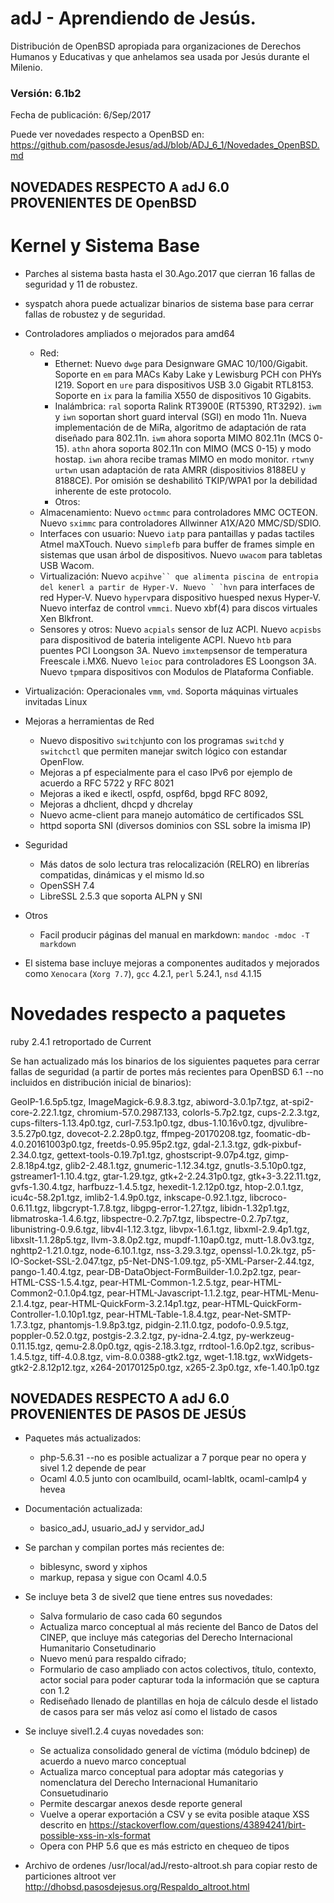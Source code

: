 # adJ - Aprendiendo de Jesús.
Distribución de OpenBSD apropiada para organizaciones de Derechos Humanos
y Educativas y que anhelamos sea usada por Jesús durante el Milenio.

### Versión: 6.1b2
Fecha de publicación: 6/Sep/2017

Puede ver novedades respecto a OpenBSD en:
  <https://github.com/pasosdeJesus/adJ/blob/ADJ_6_1/Novedades_OpenBSD.md>

## NOVEDADES RESPECTO A adJ 6.0 PROVENIENTES DE OpenBSD 

# Kernel y Sistema Base

* Parches al sistema basta hasta el 30.Ago.2017 que cierran 16 fallas 
  de seguridad y 11 de robustez.
* syspatch ahora puede actualizar binarios de sistema base para cerrar 
  fallas de robustez y de seguridad.
* Controladores ampliados o mejorados para amd64
	* Red:
		* Ethernet: Nuevo ```dwge``` para Designware GMAC 10/100/Gigabit.   Soporte en ```em``` para MACs Kaby Lake y Lewisburg PCH con PHYs I219. Soport en ```ure``` para dispositivos USB 3.0 Gigabit RTL8153.  Soporte en ```ix``` para la familia X550 de dispositivos 10 Gigabits.
		* Inalámbrica: ```ral``` soporta Ralink RT3900E (RT5390, RT3292).  ```iwm``` y ```iwn``` soportan short guard interval (SGI) en modo 11n.  Nueva implementación de de MiRa, algoritmo de adaptación de rata diseñado para 802.11n.  ```iwm``` ahora soporta MIMO 802.11n (MCS 0-15).  ```athn``` ahora soporta 802.11n con MIMO (MCS 0-15) y modo hostap.  ```iwn``` ahora recibe tramas MIMO en modo monitor.  ```rtwn```y ```urtwn``` usan adaptación de rata AMRR (dispositivios 8188EU y 8188CE).  Por omisión se deshabilitó TKIP/WPA1 por la debilidad inherente de este protocolo.
		* Otros: 
	* Almacenamiento: Nuevo ```octmmc``` para controladores MMC OCTEON.  Nuevo ```sximmc```  para controladores Allwinner A1X/A20 MMC/SD/SDIO.  
	* Interfaces con usuario: Nuevo ```iatp``` para pantaillas y padas tactiles Atmel maXTouch.  Nuevo ```simplefb```  para buffer de frames simple en sistemas que usan árbol de dispositivos. Nuevo ```uwacom``` para tabletas USB Wacom.
	* Virtualización: Nuevo ```acpihve`` que alimenta piscina de entropia del kenerl a partir de Hyper-V. Nuevo ` `hvn``` para interfaces de red Hyper-V.  Nuevo ```hyperv```para dispositivo huesped nexus Hyper-V.  Nuevo interfaz de control ```vmmci```. Nuevo xbf(4) para discos virtuales Xen Blkfront.
	* Sensores y otros: Nuevo ```acpials``` sensor de luz ACPI.  Nuevo ```acpisbs``` para dispositivod de bateria inteligente ACPI. Nuevo ```htb``` para puentes PCI Loongson 3A.   Nuevo ```imxtemp```sensor de temperatura Freescale i.MX6.  Nuevo ```leioc``` para controladores ES Loongson 3A.  Nuevo ```tpm```para dispositivos con Modulos de Plataforma Confiable.
* Virtualización: Operacionales ```vmm```, ```vmd```. Soporta máquinas virtuales invitadas Linux 
* Mejoras a herramientas de Red
	* Nuevo dispositivo ```switch```junto con los programas ```switchd```  y ```switchctl``` que permiten manejar switch lógico con estandar OpenFlow.
	* Mejoras a pf especialmente para el caso IPv6 por ejemplo de acuerdo a RFC 5722 y RFC 8021
	* Mejoras a iked e ikectl, ospfd, ospf6d,  bpgd RFC 8092,
	* Mejoras a dhclient, dhcpd y dhcrelay
	* Nuevo acme-client para manejo automático de certificados SSL 
	* httpd soporta SNI (diversos dominios con SSL sobre la imisma IP)

* Seguridad
	* Más datos de solo lectura tras relocalización (RELRO) en librerías compatidas, dinámicas y el mismo ld.so
	* OpenSSH 7.4
	* LibreSSL 2.5.3 que soporta ALPN  y SNI

* Otros
	* Facil producir páginas del manual en markdown: `mandoc -mdoc -T markdown`

* El sistema base incluye mejoras a componentes auditados y mejorados 
  como ```Xenocara``` (```Xorg 7.7```), ```gcc``` 4.2.1, ```perl``` 5.24.1, 
  ```nsd``` 4.1.15



# Novedades respecto a paquetes 

ruby 2.4.1 retroportado de Current

Se han actualizado más los binarios de los siguientes paquetes para
cerrar fallas de seguridad (a partir de portes más recientes para 
OpenBSD 6.1 --no incluidos en distribución inicial de binarios):

GeoIP-1.6.5p5.tgz, ImageMagick-6.9.8.3.tgz, abiword-3.0.1p7.tgz, 
at-spi2-core-2.22.1.tgz, chromium-57.0.2987.133, colorls-5.7p2.tgz, 
cups-2.2.3.tgz, cups-filters-1.13.4p0.tgz, curl-7.53.1p0.tgz, 
dbus-1.10.16v0.tgz, djvulibre-3.5.27p0.tgz, dovecot-2.2.28p0.tgz, 
ffmpeg-20170208.tgz, foomatic-db-4.0.20161003p0.tgz, freetds-0.95.95p2.tgz, 
gdal-2.1.3.tgz, gdk-pixbuf-2.34.0.tgz, gettext-tools-0.19.7p1.tgz, 
ghostscript-9.07p4.tgz, gimp-2.8.18p4.tgz, glib2-2.48.1.tgz, 
gnumeric-1.12.34.tgz, gnutls-3.5.10p0.tgz, gstreamer1-1.10.4.tgz, 
gtar-1.29.tgz, gtk+2-2.24.31p0.tgz, gtk+3-3.22.11.tgz, 
gvfs-1.30.4.tgz, harfbuzz-1.4.5.tgz, 
hexedit-1.2.12p0.tgz, htop-2.0.1.tgz, icu4c-58.2p1.tgz, 
imlib2-1.4.9p0.tgz, inkscape-0.92.1.tgz, libcroco-0.6.11.tgz, 
libgcrypt-1.7.8.tgz, libgpg-error-1.27.tgz, libidn-1.32p1.tgz, 
libmatroska-1.4.6.tgz, libspectre-0.2.7p7.tgz, libspectre-0.2.7p7.tgz, 
libunistring-0.9.6.tgz, libv4l-1.12.3.tgz, libvpx-1.6.1.tgz, 
libxml-2.9.4p1.tgz, libxslt-1.1.28p5.tgz, llvm-3.8.0p2.tgz, 
mupdf-1.10ap0.tgz, mutt-1.8.0v3.tgz, nghttp2-1.21.0.tgz, 
node-6.10.1.tgz, nss-3.29.3.tgz, openssl-1.0.2k.tgz, 
p5-IO-Socket-SSL-2.047.tgz, p5-Net-DNS-1.09.tgz, p5-XML-Parser-2.44.tgz, 
pango-1.40.4.tgz, pear-DB-DataObject-FormBuilder-1.0.2p2.tgz, 
pear-HTML-CSS-1.5.4.tgz, pear-HTML-Common-1.2.5.tgz, 
pear-HTML-Common2-0.1.0p4.tgz, pear-HTML-Javascript-1.1.2.tgz, 
pear-HTML-Menu-2.1.4.tgz, pear-HTML-QuickForm-3.2.14p1.tgz, 
pear-HTML-QuickForm-Controller-1.0.10p1.tgz, pear-HTML-Table-1.8.4.tgz, 
pear-Net-SMTP-1.7.3.tgz, phantomjs-1.9.8p3.tgz, 
pidgin-2.11.0.tgz, podofo-0.9.5.tgz, poppler-0.52.0.tgz, 
postgis-2.3.2.tgz, py-idna-2.4.tgz, py-werkzeug-0.11.15.tgz, 
qemu-2.8.0p0.tgz, qgis-2.18.3.tgz, rrdtool-1.6.0p2.tgz, 
scribus-1.4.5.tgz, tiff-4.0.8.tgz, vim-8.0.0388-gtk2.tgz, 
wget-1.18.tgz, wxWidgets-gtk2-2.8.12p12.tgz, x264-20170125p0.tgz, 
x265-2.3p0.tgz, xfe-1.40.1p0.tgz

## NOVEDADES RESPECTO A adJ 6.0 PROVENIENTES DE PASOS DE JESÚS

- Paquetes más actualizados: 
	- php-5.6.31 --no es posible actualizar a 7 porque pear no opera y
		sivel 1.2 depende de pear
	- Ocaml 4.0.5 junto con ocamlbuild, ocaml-labltk, ocaml-camlp4 y hevea

- Documentación actualizada:
	- basico_adJ, usuario_adJ y servidor_adJ

- Se parchan y compilan portes más recientes de:
	- biblesync, sword y xiphos
	- markup, repasa y sigue con Ocaml 4.0.5

- Se incluye beta 3 de sivel2 que tiene entres sus novedades:
	- Salva formulario de caso cada 60 segundos
	- Actualiza marco conceptual al más reciente del Banco de Datos del 
	  CINEP, que incluye más categorias del Derecho Internacional 
	  Humanitario Consetudinario
	- Nuevo menú para respaldo cifrado;
	- Formulario de caso ampliado con actos colectivos, título, contexto, 
	  actor social para poder capturar toda la información que se captura 
	  con 1.2
	- Rediseñado llenado de plantillas en hoja de cálculo desde el 
	  listado de casos para ser más veloz así como el listado de casos

- Se incluye sivel1.2.4 cuyas novedades son:
	- Se actualiza consolidado general de víctima (módulo bdcinep) de 
	  acuerdo a nuevo marco conceptual
	- Actualiza marco conceptual para adoptar más categorias y 
	  nomenclatura del Derecho Internacional Humanitario Consuetudinario
	- Permite descargar anexos desde reporte general
	- Vuelve a operar exportación a CSV y se evita posible ataque XSS
	  descrito en https://stackoverflow.com/questions/43894241/birt-possible-xss-in-xls-format
	- Opera con PHP 5.6 que es más estricto en chequeo de tipos

- Archivo de ordenes /usr/local/adJ/resto-altroot.sh para copiar 
  resto de particiones altroot ver 
  <http://dhobsd.pasosdejesus.org/Respaldo_altroot.html>



